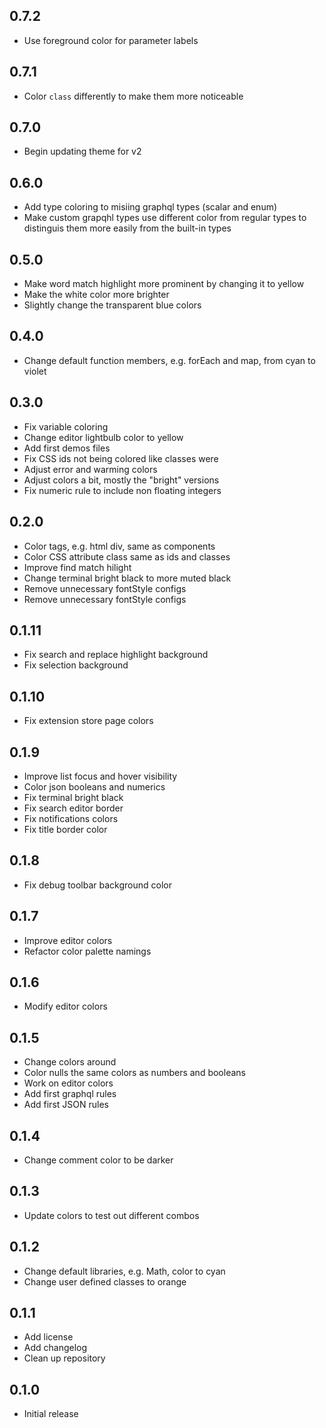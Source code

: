 ## 0.7.2

- Use foreground color for parameter labels

## 0.7.1

- Color `class` differently to make them more noticeable

## 0.7.0

- Begin updating theme for v2

## 0.6.0

- Add type coloring to misiing graphql types (scalar and enum)
- Make custom grapqhl types use different color from regular types to distinguis them more easily from the built-in types

## 0.5.0

- Make word match highlight more prominent by changing it to yellow
- Make the white color more brighter
- Slightly change the transparent blue colors

## 0.4.0

- Change default function members, e.g. forEach and map, from cyan to violet

## 0.3.0

- Fix variable coloring
- Change editor lightbulb color to yellow
- Add first demos files
- Fix CSS ids not being colored like classes were
- Adjust error and warming colors
- Adjust colors a bit, mostly the "bright" versions
- Fix numeric rule to include non floating integers

## 0.2.0

- Color tags, e.g. html div, same as components
- Color CSS attribute class same as ids and classes
- Improve find match hilight
- Change terminal bright black to more muted black
- Remove unnecessary fontStyle configs
- Remove unnecessary fontStyle configs

## 0.1.11

- Fix search and replace highlight background
- Fix selection background

## 0.1.10

- Fix extension store page colors

## 0.1.9

- Improve list focus and hover visibility
- Color json booleans and numerics
- Fix terminal bright black
- Fix search editor border
- Fix notifications colors
- Fix title border color

## 0.1.8

- Fix debug toolbar background color

## 0.1.7

- Improve editor colors
- Refactor color palette namings

## 0.1.6

- Modify editor colors

## 0.1.5

- Change colors around
- Color nulls the same colors as numbers and booleans
- Work on editor colors
- Add first graphql rules
- Add first JSON rules

## 0.1.4

- Change comment color to be darker

## 0.1.3

- Update colors to test out different combos

## 0.1.2

- Change default libraries, e.g. Math, color to cyan
- Change user defined classes to orange

## 0.1.1

- Add license
- Add changelog
- Clean up repository

## 0.1.0

- Initial release
